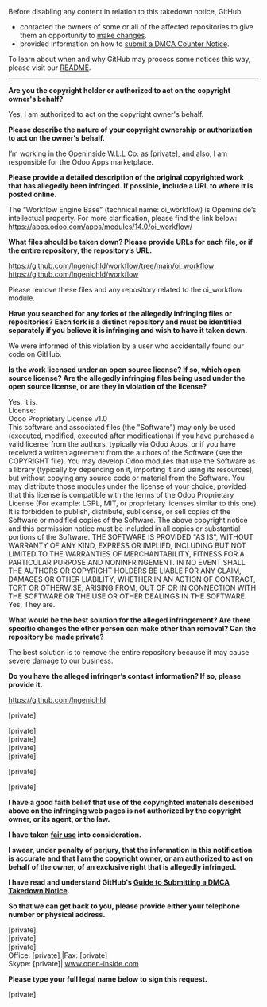 Before disabling any content in relation to this takedown notice, GitHub
- contacted the owners of some or all of the affected repositories to give them an opportunity to [make changes](https://docs.github.com/en/github/site-policy/dmca-takedown-policy#a-how-does-this-actually-work).
- provided information on how to [submit a DMCA Counter Notice](https://docs.github.com/en/articles/guide-to-submitting-a-dmca-counter-notice).

To learn about when and why GitHub may process some notices this way, please visit our [README](https://github.com/github/dmca/blob/master/README.md).

---

**Are you the copyright holder or authorized to act on the copyright owner's behalf?**

Yes, I am authorized to act on the copyright owner's behalf.

**Please describe the nature of your copyright ownership or authorization to act on the owner's behalf.**

I’m working in the Openinside W.L.L Co. as [private], and also, I am responsible for the Odoo Apps marketplace.

**Please provide a detailed description of the original copyrighted work that has allegedly been infringed. If possible, include a URL to where it is posted online.**

The “Workflow Engine Base” (technical name: oi_workflow) is Opeminside’s intellectual property. For more clarification, please find the link below:
https://apps.odoo.com/apps/modules/14.0/oi_workflow/

**What files should be taken down? Please provide URLs for each file, or if the entire repository, the repository’s URL.**

https://github.com/Ingeniohld/workflow/tree/main/oi_workflow  
https://github.com/Ingeniohld/workflow

Please remove these files and any repository related to the oi_workflow module.

**Have you searched for any forks of the allegedly infringing files or repositories? Each fork is a distinct repository and must be identified separately if you believe it is infringing and wish to have it taken down.**

We were informed of this violation by a user who accidentally found our code on GitHub.

**Is the work licensed under an open source license? If so, which open source license? Are the allegedly infringing files being used under the open source license, or are they in violation of the license?**

Yes, it is.  
License:  
Odoo Proprietary License v1.0  
This software and associated files (the "Software") may only be used (executed,
modified, executed after modifications) if you have purchased a valid license
from the authors, typically via Odoo Apps, or if you have received a written
agreement from the authors of the Software (see the COPYRIGHT file).
You may develop Odoo modules that use the Software as a library (typically
by depending on it, importing it and using its resources), but without copying
any source code or material from the Software. You may distribute those
modules under the license of your choice, provided that this license is
compatible with the terms of the Odoo Proprietary License (For example:
LGPL, MIT, or proprietary licenses similar to this one).
It is forbidden to publish, distribute, sublicense, or sell copies of the Software
or modified copies of the Software.
The above copyright notice and this permission notice must be included in all
copies or substantial portions of the Software.
THE SOFTWARE IS PROVIDED "AS IS", WITHOUT WARRANTY OF ANY KIND, EXPRESS OR
IMPLIED, INCLUDING BUT NOT LIMITED TO THE WARRANTIES OF MERCHANTABILITY,
FITNESS FOR A PARTICULAR PURPOSE AND NONINFRINGEMENT.
IN NO EVENT SHALL THE AUTHORS OR COPYRIGHT HOLDERS BE LIABLE FOR ANY CLAIM,
DAMAGES OR OTHER LIABILITY, WHETHER IN AN ACTION OF CONTRACT, TORT OR OTHERWISE,
ARISING FROM, OUT OF OR IN CONNECTION WITH THE SOFTWARE OR THE USE OR OTHER
DEALINGS IN THE SOFTWARE.  
Yes, They are.

**What would be the best solution for the alleged infringement? Are there specific changes the other person can make other than removal? Can the repository be made private?**

The best solution is to remove the entire repository because it may cause severe damage to our business.

**Do you have the alleged infringer’s contact information? If so, please provide it.**

https://github.com/Ingeniohld

[private]

[private]  
[private]  
[private]  
[private]

[private]

[private]

**I have a good faith belief that use of the copyrighted materials described above on the infringing web pages is not authorized by the copyright owner, or its agent, or the law.**

**I have taken <a href="https://www.lumendatabase.org/topics/22">fair use</a> into consideration.**

**I swear, under penalty of perjury, that the information in this notification is accurate and that I am the copyright owner, or am authorized to act on behalf of the owner, of an exclusive right that is allegedly infringed.**

**I have read and understand GitHub's <a href="https://docs.github.com/articles/guide-to-submitting-a-dmca-takedown-notice/">Guide to Submitting a DMCA Takedown Notice</a>.**

**So that we can get back to you, please provide either your telephone number or physical address.**

[private]  
[private]  
[private]  
Office:  [private] |Fax: [private]  
Skype: [private]| www.open-inside.com

**Please type your full legal name below to sign this request.**

[private]
